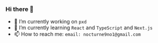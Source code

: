 ### Hi there 👋

- 🔭 I’m currently working on `pxd`
- 🌱 I’m currently learning `React` and `TypeScript` and `Next.js`
- 📫 How to reach me: `email: nocturne9no1@gmail.com`

